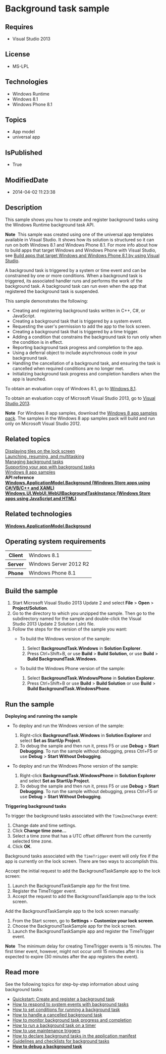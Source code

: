 # Background task sample
## Requires
* Visual Studio 2013
## License
* MS-LPL
## Technologies
* Windows Runtime
* Windows 8.1
* Windows Phone 8.1
## Topics
* App model
* universal app
## IsPublished
* True
## ModifiedDate
* 2014-04-02 11:23:38
## Description

<div id="mainSection">
<p>This sample shows you how to create and register background tasks using the Windows Runtime background task API.
</p>
<p class="note"><b>Note</b>&nbsp;&nbsp;This sample was created using one of the universal app templates available in Visual Studio. It shows how its solution is structured so it can run on both Windows&nbsp;8.1 and Windows Phone 8.1. For more info about how to build apps
 that target Windows and Windows Phone with Visual Studio, see <a href="http://msdn.microsoft.com/library/windows/apps/dn609832">
Build apps that target Windows and Windows Phone 8.1 by using Visual Studio</a>.</p>
<p>A background task is triggered by a system or time event and can be constrained by one or more conditions. When a background task is triggered, its associated handler runs and performs the work of the background task. A background task can run even when
 the app that registered the background task is suspended.</p>
<p>This sample demonstrates the following:</p>
<ul>
<li>Creating and registering background tasks written in C&#43;&#43;, C#, or JavaScript. </li><li>Creating a background task that is triggered by a system event. </li><li>Requesting the user's permission to add the app to the lock screen. </li><li>Creating a background task that is triggered by a time trigger. </li><li>Adding a condition that constrains the background task to run only when the condition is in effect.
</li><li>Reporting background task progress and completion to the app. </li><li>Using a deferral object to include asynchronous code in your background task.
</li><li>Handling the cancellation of a background task, and ensuring the task is cancelled when required conditions are no longer met.
</li><li>Initializing background task progress and completion handlers when the app is launched.
</li></ul>
<p>To obtain an evaluation copy of Windows&nbsp;8.1, go to <a href="http://go.microsoft.com/fwlink/p/?linkid=301696">
Windows&nbsp;8.1</a>.</p>
<p>To obtain an evaluation copy of Microsoft Visual Studio&nbsp;2013, go to <a href="http://go.microsoft.com/fwlink/p/?linkid=301697">
Visual Studio&nbsp;2013</a>.</p>
<p></p>
<p class="note"><b>Note</b>&nbsp;&nbsp;For Windows&nbsp;8 app samples, download the <a href="http://go.microsoft.com/fwlink/p/?LinkId=301698">
Windows&nbsp;8 app samples pack</a>. The samples in the Windows&nbsp;8 app samples pack will build and run only on Microsoft Visual Studio&nbsp;2012.</p>
<p></p>
<h2><a id="related_topics"></a>Related topics</h2>
<dl><dt><b></b></dt><dt><a href="http://msdn.microsoft.com/library/windows/apps/hh868260">Displaying tiles on the lock screen</a>
</dt><dt><a href="http://msdn.microsoft.com/library/windows/apps/hh770837">Launching, resuming, and multitasking</a>
</dt><dt><a href="http://msdn.microsoft.com/library/windows/apps/hh977053">Managing background tasks</a>
</dt><dt><a href="http://msdn.microsoft.com/library/windows/apps/hh977056">Supporting your app with background tasks</a>
</dt><dt><a href="http://go.microsoft.com/fwlink/p/?LinkID=227694">Windows 8 app samples</a>
</dt><dt><b>API reference</b> </dt><dt><a href="http://msdn.microsoft.com/library/windows/apps/br224847"><b>Windows.ApplicationModel.Background (Windows Store apps using C#/VB/C&#43;&#43; and XAML)</b></a>
</dt><dt><a href="http://msdn.microsoft.com/library/windows/apps/hh701740"><b>Windows.UI.WebUI.WebUIBackgroundTaskInstance (Windows Store apps using JavaScript and HTML)</b></a>
</dt></dl>
<h2>Related technologies</h2>
<a href="http://msdn.microsoft.com/library/windows/apps/br224847"><b>Windows.ApplicationModel.Background</b></a>
<h2>Operating system requirements</h2>
<table>
<tbody>
<tr>
<th>Client</th>
<td><dt>Windows&nbsp;8.1 </dt></td>
</tr>
<tr>
<th>Server</th>
<td><dt>Windows Server&nbsp;2012&nbsp;R2 </dt></td>
</tr>
<tr>
<th>Phone</th>
<td><dt>Windows Phone 8.1 </dt></td>
</tr>
</tbody>
</table>
<h2>Build the sample</h2>
<p></p>
<ol>
<li>Start Microsoft Visual Studio&nbsp;2013 Update&nbsp;2 and select <b>File</b> &gt; <b>Open</b> &gt;
<b>Project/Solution</b>. </li><li>Go to the directory to which you unzipped the sample. Then go to the subdirectory named for the sample and double-click the Visual Studio&nbsp;2013 Update&nbsp;2 Solution (.sln) file.
</li><li>Follow the steps for the version of the sample you want:
<ul>
<li>
<p>To build the Windows version of the sample:</p>
<ol>
<li>Select <b>BackgroundTask.Windows</b> in <b>Solution Explorer</b>. </li><li>Press Ctrl&#43;Shift&#43;B, or use <b>Build</b> &gt; <b>Build Solution</b>, or use <b>
Build</b> &gt; <b>Build BackgroundTask.Windows</b>. </li></ol>
</li><li>
<p>To build the Windows Phone version of the sample:</p>
<ol>
<li>Select <b>BackgroundTask.WindowsPhone</b> in <b>Solution Explorer</b>. </li><li>Press Ctrl&#43;Shift&#43;B or use <b>Build</b> &gt; <b>Build Solution</b> or use <b>Build</b> &gt;
<b>Build BackgroundTask.WindowsPhone</b>. </li></ol>
</li></ul>
</li></ol>
<p></p>
<h2>Run the sample</h2>
<p><b>Deploying and running the sample</b></p>
<ul>
<li>
<p>To deploy and run the Windows version of the sample:</p>
<ol>
<li>Right-click <b>BackgroundTask.Windows</b> in <b>Solution Explorer</b> and select
<b>Set as StartUp Project</b>. </li><li>To debug the sample and then run it, press F5 or use <b>Debug</b> &gt; <b>Start Debugging</b>. To run the sample without debugging, press Ctrl&#43;F5 or use
<b>Debug</b> &gt; <b>Start Without Debugging</b>. </li></ol>
</li><li>
<p>To deploy and run the Windows Phone version of the sample:</p>
<ol>
<li>Right-click <b>BackgroundTask.WindowsPhone</b> in <b>Solution Explorer</b> and select
<b>Set as StartUp Project</b>. </li><li>To debug the sample and then run it, press F5 or use <b>Debug</b> &gt; <b>Start Debugging</b>. To run the sample without debugging, press Ctrl&#43;F5 or use
<b>Debug</b> &gt; <b>Start Without Debugging</b>. </li></ol>
</li></ul>
<p><b>Triggering background tasks</b></p>
<p>To trigger the background tasks associated with the <code>TimeZoneChange</code> event:</p>
<ol>
<li>Change date and time settings. </li><li>Click <b>Change time zone...</b> </li><li>Select a time zone that has a UTC offset different from the currently selected time zone.
</li><li>Click <b>OK</b>. </li></ol>
<p>Background tasks associated with the <code>TimeTrigger</code> event will only fire if the app is currently on the lock screen. There are two ways to accomplish this.</p>
<p>Accept the initial request to add the BackgroundTaskSample app to the lock screen:</p>
<ol>
<li>Launch the BackgroundTaskSample app for the first time. </li><li>Register the TimeTrigger event. </li><li>Accept the request to add the BackgroundTaskSample app to the lock screen. </li></ol>
<p>Add the BackgroundTaskSample app to the lock screen manually:</p>
<ol>
<li>From the Start screen, go to <b>Settings</b> &gt; <b>Customize your lock screen</b>.
</li><li>Choose the BackgroundTaskSample app for the lock screen. </li><li>Launch the BackgroundTaskSample app and register the TimeTrigger event. </li></ol>
<p class="note"><b>Note</b>&nbsp;&nbsp;The minimum delay for creating TimeTrigger events is 15 minutes. The first timer event, however, might not occur until 15 minutes after it is expected to expire (30 minutes after the app registers the event).</p>
<h2><a id="Read_more"></a><a id="read_more"></a><a id="READ_MORE"></a>Read more</h2>
<p>See the following topics for step-by-step information about using background tasks:</p>
<ul>
<li><a href="http://msdn.microsoft.com/library/windows/apps/hh977055">Quickstart: Create and register a background task</a>
</li><li><a href="http://msdn.microsoft.com/library/windows/apps/hh977058">How to respond to system events with background tasks</a>
</li><li><a href="http://msdn.microsoft.com/library/windows/apps/hh977057">How to set conditions for running a background task</a>
</li><li><a href="http://msdn.microsoft.com/library/windows/apps/hh977052">How to handle a cancelled background task</a>
</li><li><a href="http://msdn.microsoft.com/library/windows/apps/hh977054">How to monitor background task progress and completion</a>
</li><li><a href="http://msdn.microsoft.com/library/windows/apps/hh977059">How to run a background task on a timer</a>
</li><li><a href="http://msdn.microsoft.com/library/windows/apps/jj883699">How to use maintenance triggers</a>
</li><li><a href="http://msdn.microsoft.com/library/windows/apps/hh977049">How to declare background tasks in the application manifest</a>
</li><li><a href="http://msdn.microsoft.com/library/windows/apps/hh977051">Guidelines and checklists for background tasks</a>
</li><li><a href="http://msdn.microsoft.com/library/windows/apps/jj542416"><b>How to debug a background task</b></a>
</li></ul>
</div>
